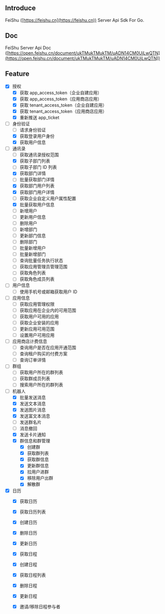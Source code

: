 ## Introduce
FeiShu ([https://feishu.cn](https://feishu.cn)) Server Api Sdk For Go. 
## Doc
FeiShu Server Api Doc ([https://open.feishu.cn/document/ukTMukTMukTM/uADN14CM0UjLwQTN](https://open.feishu.cn/document/ukTMukTMukTM/uADN14CM0UjLwQTN))
## Feature
- [x] 授权
  - [x] 获取 app_access_token（企业自建应用）
  - [x] 获取 app_access_token（应用商店应用）
  - [x] 获取 tenant_access_token（企业自建应用）
  - [x] 获取 tenant_access_token（应用商店应用）
  - [x] 重新推送 app_ticket
- [ ] 身份验证
  - [ ] 请求身份验证
  - [x] 获取登录用户身份
  - [x] 获取用户信息
- [ ] 通讯录
  - [ ] 获取通讯录授权范围
  - [x] 获取子部门列表
  - [ ] 获取子部门 ID 列表
  - [x] 获取部门详情
  - [ ] 批量获取部门详情
  - [x] 获取部门用户列表
  - [x] 获取部门用户详情
  - [ ] 获取企业自定义用户属性配置
  - [x] 批量获取用户信息
  - [ ] 新增用户
  - [ ] 更新用户信息
  - [ ] 删除用户
  - [ ] 新增部门
  - [ ] 更新部门信息
  - [ ] 删除部门
  - [ ] 批量新增用户
  - [ ] 批量新增部门
  - [ ] 查询批量任务执行状态
  - [ ] 获取应用管理员管理范围
  - [ ] 获取角色列表
  - [ ] 获取角色成员列表
- [ ] 用户信息
  - [ ] 使用手机号或邮箱获取用户 ID
- [ ] 应用信息
  - [ ] 获取应用管理权限
  - [ ] 获取应用在企业内的可用范围
  - [ ] 获取用户可用的应用
  - [ ] 获取企业安装的应用
  - [ ] 更新应用可用范围
  - [ ] 设置用户可用应用
- [ ] 应用商店计费信息
  - [ ] 查询用户是否在应用开通范围
  - [ ] 查询租户购买的付费方案
  - [ ] 查询订单详情
- [ ] 群组
  - [ ] 获取用户所在的群列表
  - [ ] 获取群成员列表
  - [ ] 搜索用户所在的群列表
- [ ] 机器人
  - [x] 批量发送消息
  - [x] 发送文本消息
  - [x] 发送图片消息
  - [x] 发送富文本消息
  - [ ] 发送群名片
  - [ ] 消息撤回
  - [x] 发送卡片通知
  - [x] 群信息和群管理
    - [x] 创建群
    - [x] 获取群列表
    - [x] 获取群信息
    - [x] 更新群信息
    - [x] 拉用户进群
    - [x] 移除用户出群
    - [x] 解散群
- [x] 日历
  - [x] 获取日历
  - [x] 获取日历列表
  - [x] 创建日历
  - [x] 删除日历
  - [x] 更新日历
  - [x] 获取日程
  - [x] 创建日程
  - [x] 获取日程列表
  - [x] 删除日程
  - [x] 更新日程
  - [x] 邀请/移除日程参与者

  